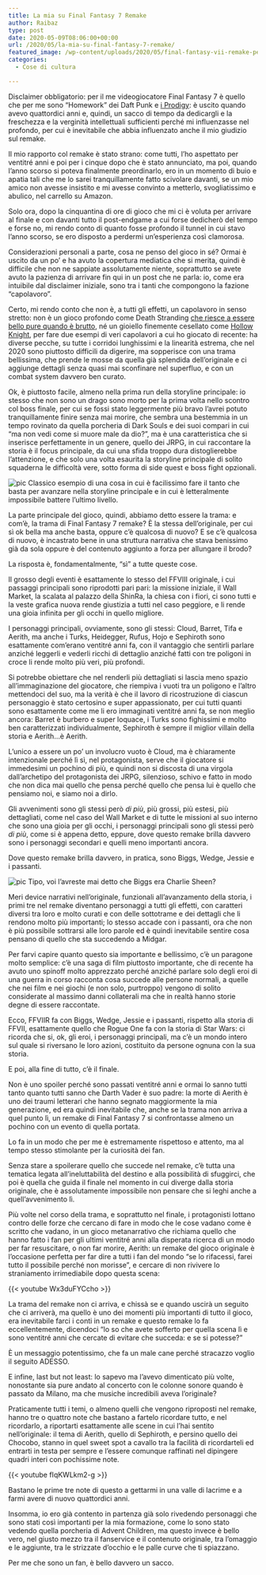 ```yaml
---
title: La mia su Final Fantasy 7 Remake
author: Raibaz
type: post
date: 2020-05-09T08:06:00+00:00
url: /2020/05/la-mia-su-final-fantasy-7-remake/
featured_image: /wp-content/uploads/2020/05/final-fantasy-vii-remake-personaggi-shinra-verranno-mostrati-tokyo-game-show-v3-397634-1280x720-min-990x557-1.jpg
categories:
  - Cose di cultura

---
```

Disclaimer obbligatorio: per il me videogiocatore Final Fantasy 7 è quello che per me sono &#8220;Homework&#8221; dei Daft Punk e [i Prodigy][1]: è uscito quando avevo quattordici anni e, quindi, un sacco di tempo da dedicargli e la freschezza e la verginità intellettuali sufficienti perché mi influenzasse nel profondo, per cui è inevitabile che abbia influenzato anche il mio giudizio sul remake.

Il mio rapporto col remake è stato strano: come tutti, l&#8217;ho aspettato per ventitré anni e poi per i cinque dopo che è stato annunciato, ma poi, quando l&#8217;anno scorso si poteva finalmente preordinarlo, ero in un momento di buio e apatia tali che me lo sarei tranquillamente fatto scivolare davanti, se un mio amico non avesse insistito e mi avesse convinto a metterlo, svogliatissimo e abulico, nel carrello su Amazon.

Solo ora, dopo la cinquantina di ore di gioco che mi ci è voluta per arrivare al finale e con davanti tutto il post-endgame a cui forse dedicherò del tempo e forse no, mi rendo conto di quanto fosse profondo il tunnel in cui stavo l&#8217;anno scorso, se ero disposto a perdermi un&#8217;esperienza così clamorosa.

Considerazioni personali a parte, cosa ne penso del gioco in sé? Ormai è uscito da un po&#8217; e ha avuto la copertura mediatica che si merita, quindi è difficile che non ne sappiate assolutamente niente, soprattutto se avete avuto la pazienza di arrivare fin qui in un post che ne parla: io, come era intuibile dal disclaimer iniziale, sono tra i tanti che compongono la fazione &#8220;capolavoro&#8221;.

Certo, mi rendo conto che non è, a tutti gli effetti, un capolavoro in senso stretto: non è un gioco profondo come Death Stranding [che riesce a essere bello pure quando è brutto][2], né un gioiello finemente cesellato come [Hollow Knight][3], per fare due esempi di veri capolavori a cui ho giocato di recente: ha diverse pecche, su tutte i corridoi lunghissimi e la linearità estrema, che nel 2020 sono piuttosto difficili da digerire, ma sopperisce con una trama bellissima, che prende le mosse da quella già splendida dell&#8217;originale e ci aggiunge dettagli senza quasi mai sconfinare nel superfluo, e con un combat system davvero ben curato.

Ok, è piuttosto facile, almeno nella prima run della storyline principale: io stesso che non sono un drago sono morto per la prima volta nello scontro col boss finale, per cui se fossi stato leggermente più bravo l&#8217;avrei potuto tranquillamente finire senza mai morire, che sembra una bestemmia in un tempo rovinato da quella porcheria di Dark Souls e dei suoi compari in cui &#8220;ma non vedi come si muore male da dio?&#8221;, ma è una caratteristica che si inserisce perfettamente in un genere, quello dei JRPG, in cui raccontare la storia è il focus principale, da cui una sfida troppo dura distoglierebbe l&#8217;attenzione, e che solo una volta esaurita la storyline principale di solito squaderna le difficoltà vere, sotto forma di side quest e boss fight opzionali.

![pic](/wp-content/uploads/2020/05/Final-Fantasy-7-Remake-New-Gameplay-Features-13.jpg)
Classico esempio di una cosa in cui è facilissimo fare il tanto che basta per avanzare nella storyline principale e in cui è letteralmente impossibile battere l&#8217;ultimo livello.

La parte principale del gioco, quindi, abbiamo detto essere la trama: e com&#8217;è, la trama di Final Fantasy 7 remake? È la stessa dell&#8217;originale, per cui sì ok bella ma anche basta, oppure c&#8217;è qualcosa di nuovo? E se c&#8217;è qualcosa di nuovo, è incastrato bene in una struttura narrativa che stava benissimo già da sola oppure è del contenuto aggiunto a forza per allungare il brodo?

La risposta è, fondamentalmente, &#8220;sì&#8221; a tutte queste cose.

Il grosso degli eventi è esattamente lo stesso del FFVIII originale, i cui passaggi principali sono riprodotti pari pari: la missione iniziale, il Wall Market, la scalata al palazzo della ShinRa, la chiesa con i fiori, ci sono tutti e la veste grafica nuova rende giustizia a tutti nel caso peggiore, e li rende una gioia infinita per gli occhi in quello migliore.

I personaggi principali, ovviamente, sono gli stessi: Cloud, Barret, Tifa e Aerith, ma anche i Turks, Heidegger, Rufus, Hojo e Sephiroth sono esattamente com&#8217;erano ventitré anni fa, con il vantaggio che sentirli parlare anziché leggerli e vederli ricchi di dettaglio anziché fatti con tre poligoni in croce li rende molto più veri, più profondi.

Si potrebbe obiettare che nel renderli più dettagliati si lascia meno spazio all&#8217;immaginazione del giocatore, che riempiva i vuoti tra un poligono e l&#8217;altro mettendoci del suo, ma la verità è che il lavoro di ricostruzione di ciascun personaggio è stato certosino e super appassionato, per cui tutti quanti sono esattamente come me li ero immaginati ventitré anni fa, se non meglio ancora: Barret è burbero e super loquace, i Turks sono fighissimi e molto ben caratterizzati individualmente, Sephiroth è sempre il miglior villain della storia e Aerith&#8230;è Aerith.

L&#8217;unico a essere un po&#8217; un involucro vuoto è Cloud, ma è chiaramente intenzionale perché lì sì, nel protagonista, serve che il giocatore si immedesimi un pochino di più, e quindi non si discosta di una virgola dall&#8217;archetipo del protagonista dei JRPG, silenzioso, schivo e fatto in modo che non dica mai quello che pensa perché quello che pensa lui è quello che pensiamo noi, e siamo noi a dirlo.

Gli avvenimenti sono gli stessi però _di più_, più grossi, più estesi, più dettagliati, come nel caso del Wall Market e di tutte le missioni al suo interno che sono una gioia per gli occhi, i personaggi principali sono gli stessi però  _di più_, come si è appena detto, eppure, dove questo remake brilla davvero sono i personaggi secondari e quelli meno importanti ancora.

Dove questo remake brilla davvero, in pratica, sono Biggs, Wedge, Jessie e i passanti.

![pic](/wp-content/uploads/2020/05/maxresdefault-1024x576.jpg)
Tipo, voi l&#8217;avreste mai detto che Biggs era Charlie Sheen?

Meri device narrativi nell&#8217;originale, funzionali all&#8217;avanzamento della storia, i primi tre nel remake diventano personaggi a tutti gli effetti, con caratteri diversi tra loro e molto curati e con delle sottotrame e dei dettagli che li rendono molto più importanti; lo stesso accade con i passanti, ora che non è più possibile sottrarsi alle loro parole ed è quindi inevitabile sentire cosa pensano di quello che sta succedendo a Midgar.

Per farvi capire quanto questo sia importante e bellissimo, c&#8217;è un paragone molto semplice: c&#8217;è una saga di film piuttosto importante, che di recente ha avuto uno spinoff molto apprezzato perché anziché parlare solo degli eroi di una guerra in corso racconta cosa succede alle persone normali, a quelle che nei film e nei giochi (e non solo, purtroppo) vengono di solito considerate al massimo danni collaterali ma che in realtà hanno storie degne di essere raccontate.

Ecco, FFVIIR fa con Biggs, Wedge, Jessie e i passanti, rispetto alla storia di FFVII, esattamente quello che Rogue One fa con la storia di Star Wars: ci ricorda che si, ok, gli eroi, i personaggi principali, ma c&#8217;è un mondo intero sul quale si riversano le loro azioni, costituito da persone ognuna con la sua storia.

E poi, alla fine di tutto, c&#8217;è il finale.

Non è uno spoiler perché sono passati ventitré anni e ormai lo sanno tutti tanto quanto tutti sanno che Darth Vader è suo padre: la morte di Aerith è uno dei traumi letterari che hanno segnato maggiormente la mia generazione, ed era quindi inevitabile che, anche se la trama non arriva a quel punto lì, un remake di Final Fantasy 7 si confrontasse almeno un pochino con un evento di quella portata.

Lo fa in un modo che per me è estremamente rispettoso e attento, ma al tempo stesso stimolante per la curiosità dei fan.

Senza stare a spoilerare quello che succede nel remake, c&#8217;è tutta una tematica legata all&#8217;ineluttabilità del destino e alla possibilità di sfuggirci, che poi è quella che guida il finale nel momento in cui diverge dalla storia originale, che è assolutamente impossibile non pensare che si leghi anche a quell&#8217;avvenimento lì.

Più volte nel corso della trama, e soprattutto nel finale, i protagonisti lottano contro delle forze che cercano di fare in modo che le cose vadano come è scritto che vadano, in un gioco metanarrativo che richiama quello che hanno fatto i fan per gli ultimi ventitré anni alla disperata ricerca di un modo per far resuscitare, o non far morire, Aerith: un remake del gioco originale è l&#8217;occasione perfetta per far dire a tutti i fan del mondo &#8220;se lo rifacessi, farei tutto il possibile perché non morisse&#8221;, e cercare di non rivivere lo straniamento irrimediabile dopo questa scena:

{{< youtube Wx3duFYCcho >}}

La trama del remake non ci arriva, e chissà se e quando uscirà un seguito che ci arriverà, ma quello è uno dei momenti più importanti di tutto il gioco, era inevitabile farci i conti in un remake e questo remake lo fa eccellentemente, dicendoci &#8220;lo so che avete sofferto per quella scena lì e sono ventitré anni che cercate di evitare che succeda: e se si potesse?&#8221;

È un messaggio potentissimo, che fa un male cane perché stracazzo voglio il seguito ADESSO.

E infine, last but not least: lo sapevo ma l&#8217;avevo dimenticato più volte, nonostante sia pure andato al concerto con le colonne sonore quando è passato da Milano, ma che musiche incredibili aveva l&#8217;originale?

Praticamente tutti i temi, o almeno quelli che vengono riproposti nel remake, hanno tre o quattro note che bastano a fartelo ricordare tutto, e nel ricordarlo, a riportarti esattamente alle scene in cui l&#8217;hai sentito nell&#8217;originale: il tema di Aerith, quello di Sephiroth, e persino quello dei Chocobo, stanno in quel sweet spot a cavallo tra la facilità di ricordarteli ed entrarti in testa per sempre e l&#8217;essere comunque raffinati nel dipingere quadri interi con pochissime note.

{{< youtube fIqKWLkm2-g >}}

Bastano le prime tre note di questo a gettarmi in una valle di lacrime e a farmi avere di nuovo quattordici anni.

Insomma, io ero già contento in partenza già solo rivedendo personaggi che sono stati così importanti per la mia formazione, come lo sono stato vedendo quella porcheria di Advent Children, ma questo invece è bello vero, nel giusto mezzo tra il fanservice e il contenuto originale, tra l&#8217;omaggio e le aggiunte, tra le strizzate d&#8217;occhio e le palle curve che ti spiazzano.

Per me che sono un fan, è bello davvero un sacco.

 [1]: /2019/03/flinty/
 [2]: /2020/01/death-stranding-e-bellissimo/
 [3]: /2019/04/hollow-knight-e-un-fottuto-capolavoro/